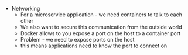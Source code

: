 * Networking
    * For a microservice application - we need containers to talk to each other
    * We also want to secure this communication from the outside world
    * Docker allows to you expose a port on the host to a container port
    * Problem - we need to expose ports on the host
    * this means applications need to know the port to connect on
